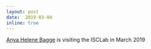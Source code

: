 ```yaml
--- 
layout: post 
date:  2019-03-04
inline: true
---
```

[Anya Helene Bagge](https://www.uib.no/en/persons/Anya.Helene.Bagge) is visiting the ISCLab in March 2019

